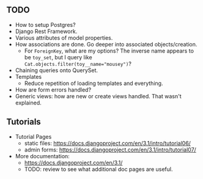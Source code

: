 ## TODO

* How to setup Postgres?
* Django Rest Framework.
* Various attributes of model properties.
* How associations are done. Go deeper into associated objects/creation.
  * For `ForeignKey`, what are my options? The inverse name appears to be `toy_set`, but I query like `Cat.objects.filter(toy__name="mousey")`?
* Chaining queries onto QuerySet.
* Templates
  * Reduce repetition of loading templates and everything.
* How are form errors handled?
* Generic views: how are new or create views handled. That wasn't
  explained.

## Tutorials

* Tutorial Pages
  * static files: https://docs.djangoproject.com/en/3.1/intro/tutorial06/
  * admin forms: https://docs.djangoproject.com/en/3.1/intro/tutorial07/
* More documentation:
  * https://docs.djangoproject.com/en/3.1/
  * TODO: review to see what additional doc pages are useful.
